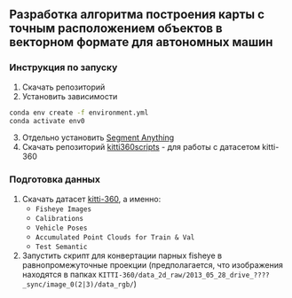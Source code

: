 ## Разработка алгоритма построения карты с точным расположением объектов в векторном формате для автономных машин

### Инструкция по запуску
1. Скачать репозиторий
2. Установить зависимости
```bash
conda env create -f environment.yml
conda activate env0
```
3. Отдельно установить [Segment Anything](https://github.com/facebookresearch/segment-anything)
4. Скачать репозиторий [kitti360scripts](https://github.com/autonomousvision/kitti360Scripts) - для работы с датасетом kitti-360

### Подготовка данных
1. Скачать датасет [kitti-360](http://www.cvlibs.net/datasets/kitti-360/), а именно:
    - `Fisheye Images`
    - `Calibrations`
    - `Vehicle Poses`
    - `Accumulated Point Clouds for Train & Val`
    - `Test Semantic`
2. Запустить скрипт для конвертации парных fisheye в равнопромежуточные проекции 
(предполагается, что изображения находятся в папках `KITTI-360/data_2d_raw/2013_05_28_drive_????_sync/image_0(2|3)/data_rgb/`)


